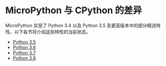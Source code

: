 # MicroPython 与 CPython 的差异

MicroPython 实现了 Python 3.4 以及 Python 3.5 及更高版本中的部分精选特性。以下各节将介绍这些特性的当前状态。

- [Python 3.5](python3.5/readme.md)
- [Python 3.6](python3.6/readme.md)
- [Python 3.7](python3.7/readme.md)
- [Python 3.8](python3.8/readme.md)